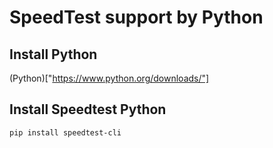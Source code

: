 # SpeedTest support by Python

## Install Python
(Python)["https://www.python.org/downloads/"]

## Install Speedtest Python
``` cli
pip install speedtest-cli
```